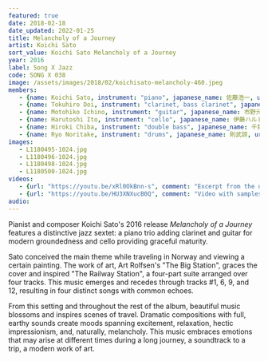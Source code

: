 ```yaml
---
featured: true
date: 2018-02-18
date_updated: 2022-01-25
title: Melancholy of a Journey
artist: Koichi Sato
sort_value: Koichi Sato Melancholy of a Journey
year: 2016
label: Song X Jazz
code: SONG X 038
image: /assets/images/2018/02/koichisato-melancholy-460.jpeg
members:
   - {name: Koichi Sato, instrument: "piano", japanese_name: 佐藤浩一, url: "https://koichisato.com/"}
   - {name: Tokuhiro Doi, instrument: "clarinet, bass clarinet", japanese_name: 土井徳浩, url: "https://www.doitoku.com/"}
   - {name: Motohiko Ichino, instrument: "guitar", japanese_name: 市野元彦, url: "https://motohikoichino.com/"}
   - {name: Harutoshi Ito, instrument: "cello", japanese_name: 伊藤ハルトシ, url: "https://www.itoharutoshi.com"}
   - {name: Hiroki Chiba, instrument: "double bass", japanese_name: 千葉広樹, url: "https://linktr.ee/Hirokichiba"}
   - {name: Ryo Noritake, instrument: "drums", japanese_name: 則武諒, url: "http://www.ryonoritake.com/"}
images:
   - L1180495-1024.jpg
   - L1180496-1024.jpg
   - L1180498-1024.jpg
   - L1180500-1024.jpg
videos: 
   - {url: "https://youtu.be/xRl0OkBnn-s", comment: "Excerpt from the opening track on the album, \"The Railway Station\""}
   - {url: "https://youtu.be/HU3XNXucB0Q", comment: "Video with samples from the CD"}
audio:
---
```

Pianist and composer Koichi Sato's 2016 release *Melancholy of a Journey* features a distinctive jazz sextet: a piano trio adding clarinet and guitar for modern groundedness and cello providing graceful maturity.

Sato conceived the main theme while traveling in Norway and viewing a certain painting. The work of art, Art Rolfsen's "The Big Station", graces the cover and inspired "The Railway Station", a four-part suite arranged over four tracks. This music emerges and recedes through tracks #1, 6, 9, and 12, resulting in four distinct songs with common echoes.

From this setting and throughout the rest of the album, beautiful music blossoms and inspires scenes of travel. Dramatic compositions with full, earthy sounds create moods spanning excitement, relaxation, hectic impressionism, and, naturally, melancholy. This music embraces emotions that may arise at different times during a long journey, a soundtrack to a trip, a modern work of art.

